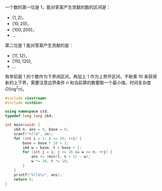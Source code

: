 一个数的第一位是 $1$，能对答案产生贡献的数的区间是：

- $[1,2)$，
- $[10, 20)$，
- $[100, 200)$，
- ...


第二位是 $1$ 能对答案产生贡献的是：

- $[11,12)$，
- $[110,120)$,
- ...

枚举前面 $1$ 的个数作为下界闭区间，再加上 $1$ 作为上界开区间，不断乘 $10$ 来获得新的上下界，需要注意边界条件 $n$ 和当前算的数要取一个最小值。时间复杂度 $O(\log^2 n)$。


```cpp
#include <iostream>
#include <cstdio>

using namespace std;
typedef long long i64;

int main(void) {
    i64 n, ans = 0, base = 0;
    scanf("%lld", &n);
    for (int i = 1; i <= 16; ++i) {
        base = base * 10 + 1;
        i64 w = base, t = base + 1;
        for (int j = i; j <= 16 && w <= n; ++j) {
            ans += (min(t, n + 1) - w);
            w *= 10, t *= 10;
        }
    }
    printf("%lld\n", ans);
    return 0;
}
```